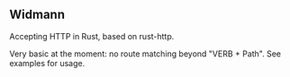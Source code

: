 Widmann
-------

Accepting HTTP in Rust, based on rust-http.

Very basic at the moment: no route matching beyond "VERB + Path". See examples for usage.

